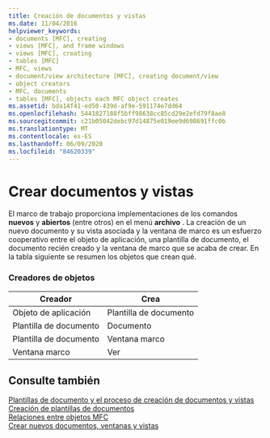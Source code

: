 ```yaml
---
title: Creación de documentos y vistas
ms.date: 11/04/2016
helpviewer_keywords:
- documents [MFC], creating
- views [MFC], and frame windows
- views [MFC], creating
- tables [MFC]
- MFC, views
- document/view architecture [MFC], creating document/view
- object creators
- MFC, documents
- tables [MFC], objects each MFC object creates
ms.assetid: bda14f41-ed50-439d-af9e-591174e7dd64
ms.openlocfilehash: 5441827188f5bff98638cc85cd29e2efd79f8ae8
ms.sourcegitcommit: c21b05042debc97d14875e019ee9d698691ffc0b
ms.translationtype: MT
ms.contentlocale: es-ES
ms.lasthandoff: 06/09/2020
ms.locfileid: "84620339"
---
```

# <a name="documentview-creation"></a>Crear documentos y vistas

El marco de trabajo proporciona implementaciones de los comandos **nuevos** y **abiertos** (entre otros) en el menú **archivo** . La creación de un nuevo documento y su vista asociada y la ventana de marco es un esfuerzo cooperativo entre el objeto de aplicación, una plantilla de documento, el documento recién creado y la ventana de marco que se acaba de crear. En la tabla siguiente se resumen los objetos que crean qué.

### <a name="object-creators"></a>Creadores de objetos

|Creador|Crea|
|-------------|-------------|
|Objeto de aplicación|Plantilla de documento|
|Plantilla de documento|Documento|
|Plantilla de documento|Ventana marco|
|Ventana marco|Ver|

## <a name="see-also"></a>Consulte también

[Plantillas de documento y el proceso de creación de documentos y vistas](document-templates-and-the-document-view-creation-process.md)<br/>
[Creación de plantillas de documentos](document-template-creation.md)<br/>
[Relaciones entre objetos MFC](relationships-among-mfc-objects.md)<br/>
[Crear nuevos documentos, ventanas y vistas](creating-new-documents-windows-and-views.md)

